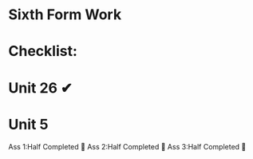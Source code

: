 # Sixth Form Work

# Checklist:
# Unit 26 ✔


# Unit 5
Ass 1:Half Completed 🔨
Ass 2:Half Completed 🔨
Ass 3:Half Completed 🔨

